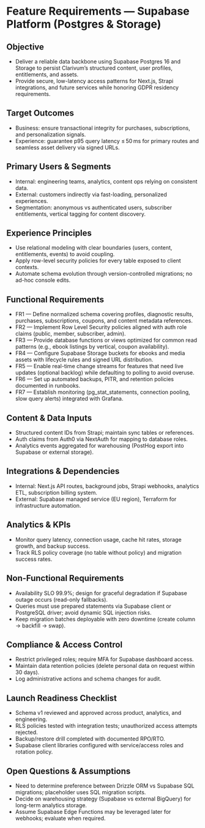 # Feature Requirements — Supabase Platform (Postgres & Storage)

## Objective
- Deliver a reliable data backbone using Supabase Postgres 16 and Storage to persist Clarivum’s structured content, user profiles, entitlements, and assets.
- Provide secure, low-latency access patterns for Next.js, Strapi integrations, and future services while honoring GDPR residency requirements.

## Target Outcomes
- Business: ensure transactional integrity for purchases, subscriptions, and personalization signals.
- Experience: guarantee p95 query latency ≤ 50 ms for primary routes and seamless asset delivery via signed URLs.

## Primary Users & Segments
- Internal: engineering teams, analytics, content ops relying on consistent data.
- External: customers indirectly via fast-loading, personalized experiences.
- Segmentation: anonymous vs authenticated users, subscriber entitlements, vertical tagging for content discovery.

## Experience Principles
- Use relational modeling with clear boundaries (users, content, entitlements, events) to avoid coupling.
- Apply row-level security policies for every table exposed to client contexts.
- Automate schema evolution through version-controlled migrations; no ad-hoc console edits.

## Functional Requirements
- FR1 — Define normalized schema covering profiles, diagnostic results, purchases, subscriptions, coupons, and content metadata references.
- FR2 — Implement Row Level Security policies aligned with auth role claims (public, member, subscriber, admin).
- FR3 — Provide database functions or views optimized for common read patterns (e.g., ebook listings by vertical, coupon availability).
- FR4 — Configure Supabase Storage buckets for ebooks and media assets with lifecycle rules and signed URL distribution.
- FR5 — Enable real-time change streams for features that need live updates (optional backlog) while defaulting to polling to avoid overuse.
- FR6 — Set up automated backups, PITR, and retention policies documented in runbooks.
- FR7 — Establish monitoring (pg_stat_statements, connection pooling, slow query alerts) integrated with Grafana.

## Content & Data Inputs
- Structured content IDs from Strapi; maintain sync tables or references.
- Auth claims from Auth0 via NextAuth for mapping to database roles.
- Analytics events aggregated for warehousing (PostHog export into Supabase or external storage).

## Integrations & Dependencies
- Internal: Next.js API routes, background jobs, Strapi webhooks, analytics ETL, subscription billing system.
- External: Supabase managed service (EU region), Terraform for infrastructure automation.

## Analytics & KPIs
- Monitor query latency, connection usage, cache hit rates, storage growth, and backup success.
- Track RLS policy coverage (no table without policy) and migration success rates.

## Non-Functional Requirements
- Availability SLO 99.9%; design for graceful degradation if Supabase outage occurs (read-only fallbacks).
- Queries must use prepared statements via Supabase client or PostgreSQL driver; avoid dynamic SQL injection risks.
- Keep migration batches deployable with zero downtime (create column → backfill → swap).

## Compliance & Access Control
- Restrict privileged roles; require MFA for Supabase dashboard access.
- Maintain data retention policies (delete personal data on request within 30 days).
- Log administrative actions and schema changes for audit.

## Launch Readiness Checklist
- Schema v1 reviewed and approved across product, analytics, and engineering.
- RLS policies tested with integration tests; unauthorized access attempts rejected.
- Backup/restore drill completed with documented RPO/RTO.
- Supabase client libraries configured with service/access roles and rotation policy.

## Open Questions & Assumptions
- Need to determine preference between Drizzle ORM vs Supabase SQL migrations; placeholder uses SQL migration scripts.
- Decide on warehousing strategy (Supabase vs external BigQuery) for long-term analytics storage.
- Assume Supabase Edge Functions may be leveraged later for webhooks; evaluate when required.

